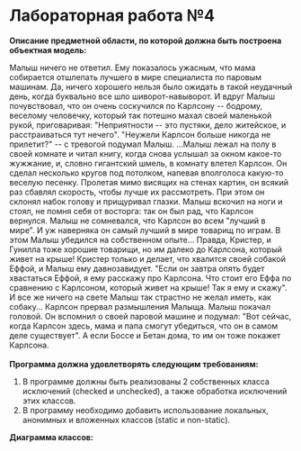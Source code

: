 # **Лабораторная работа №4**

**Описание предметной области, по которой должна быть построена объектная модель:**

Малыш ничего не ответил. Ему показалось ужасным, что мама собирается отшлепать лучшего в мире специалиста по паровым машинам. Да, ничего хорошего нельзя было ожидать в такой неудачный день, когда буквально все шло шиворот-навыворот. И вдруг Малыш почувствовал, что он очень соскучился по Карлсону -- бодрому, веселому человечку, который так потешно махал своей маленькой рукой, приговаривая: "Неприятности -- это пустяки, дело житейское, и расстраиваться тут нечего". "Неужели Карлсон больше никогда не прилетит?" -- с тревогой подумал Малыш. ...Малыш лежал на полу в своей комнате и читал книгу, когда снова услышал за окном какое-то жужжание, и, словно гигантский шмель, в комнату влетел Карлсон. Он сделал несколько кругов под потолком, напевая вполголоса какую-то веселую песенку. Пролетая мимо висящих на стенах картин, он всякий раз сбавлял скорость, чтобы лучше их рассмотреть. При этом он склонял набок голову и прищуривал глазки. Малыш вскочил на ноги и стоял, не помня себя от восторга: так он был рад, что Карлсон вернулся. Малыш не сомневался, что Карлсон во всем "лучший в мире". И уж наверняка он самый лучший в мире товарищ по играм. В этом Малыш убедился на собственном опыте... Правда, Кристер, и Гунилла тоже хорошие товарищи, но им далеко до Карлсона, который живет на крыше! Кристер только и делает, что хвалится своей собакой Еффой, и Малыш ему давнозавидует. "Если он завтра опять будет хвастаться Еффой, я ему расскажу про Карлсона. Что стоит его Еффа по сравнению с Карлсоном, который живет на крыше! Так я ему и скажу". И все же ничего на свете Малыш так страстно не желал иметь, как собаку... Карлсон прервал размышления Малыща. Малыш покачал головой. Он вспомнил о своей паровой машине и подумал: "Вот сейчас, когда Карлсон здесь, мама и папа смогут убедиться, что он в самом деле существует". А если Боссе и Бетан дома, то им он тоже покажет Карлсона.
<br> <br>
**Программа должна удовлетворять следующим требованиям:**

1. В программе должны быть реализованы 2 собственных класса исключений (checked и unchecked), а также обработка исключений этих классов. <br>
2. В программу необходимо добавить использование локальных, анонимных и вложенных классов (static и non-static). <br>

**Диаграмма классов:**

